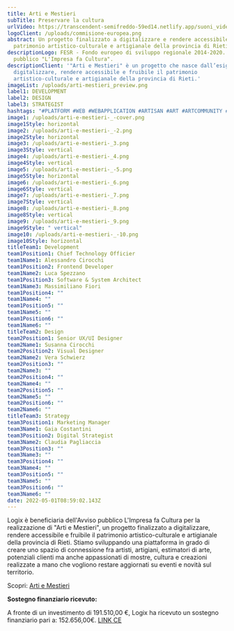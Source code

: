 ```yaml
---
title: Arti e Mestieri
subTitle: Preservare la cultura
urlVideo: https://transcendent-semifreddo-59ed14.netlify.app/suoni_video.mp4
logoClient: /uploads/commisione-europea.png
abstract: Un progetto finalizzato a digitalizzare e rendere accessibile il
  patrimonio artistico-culturale e artigianale della provincia di Rieti.
descriptionLogo: FESR - Fondo europeo di sviluppo regionale 2014-2020. Avviso
  pubblico "L'Impresa fa Cultura".
descriptionClient: '"Arti e Mestieri" è un progetto che nasce dall’esigenza di
  digitalizzare, rendere accessibile e fruibile il patrimonio
  artistico-culturale e artigianale della provincia di Rieti.'
imageList: /uploads/arti-mestieri_preview.png
label1: DEVELOPMENT
label2: DESIGN
label3: STRATEGIST
hashtags: "#PLATFORM #WEB #WEBAPPLICATION #ARTISAN #ART #ARTCOMMUNITY #CREATIVE"
image1: /uploads/arti-e-mestieri-_-cover.png
image1Style: horizontal
image2: /uploads/arti-e-mestieri-_-2.png
image2Style: horizontal
image3: /uploads/arti-e-mestieri-_3.png
image3Style: vertical
image4: /uploads/arti-e-mestieri-_4.png
image4Style: vertical
image5: /uploads/arti-e-mestieri-_-5.png
image5Style: horizontal
image6: /uploads/arti-e-mestieri-_6.png
image6Style: vertical
image7: /uploads/arti-e-mestieri-_7.png
image7Style: vertical
image8: /uploads/arti-e-mestieri-_8.png
image8Style: vertical
image9: /uploads/arti-e-mestieri-_9.png
image9Style: " vertical"
image10: /uploads/arti-e-mestieri-_-10.png
image10Style: horizontal
titleTeam1: Development
team1Position1: Chief Technology Officier
team1Name1: Alessandro Cirocchi
team1Position2: Frontend Developer
team1Name2: Luca Spezzano
team1Position3: Software & System Architect
team1Name3: Massimiliano Fiori
team1Position4: ""
team1Name4: ""
team1Position5: ""
team1Name5: ""
team1Position6: ""
team1Name6: ""
titleTeam2: Design
team2Position1: Senior UX/UI Designer
team2Name1: Susanna Cirocchi
team2Position2: Visual Designer
team2Name2: Vera Schwierz
team2Position3: ""
team2Name3: ""
team2Position4: ""
team2Name4: ""
team2Position5: ""
team2Name5: ""
team2Position6: ""
team2Name6: ""
titleTeam3: Strategy
team3Position1: Marketing Manager
team3Name1: Gaia Costantini
team3Position2: Digital Strategist
team3Name2: Claudia Pagliaccia
team3Position3: ""
team3Name3: ""
team3Position4: ""
team3Name4: ""
team3Position5: ""
team3Name5: ""
team3Position6: ""
team3Name6: ""
date: 2022-05-01T08:59:02.143Z
---
```

Logix è beneficiaria dell'Avviso pubblico L'Impresa fa Cultura per la realizzazione di "Arti e Mestieri", un progetto finalizzato a digitalizzare, rendere accessibile e fruibile il patrimonio artistico-culturale e artigianale della provincia di Rieti. Stiamo sviluppando una piattaforma in grado di creare uno spazio di connessione fra artisti, artigiani, estimatori di arte, potenziali clienti ma anche appassionati di mostre, cultura e creazioni realizzate a mano che vogliono restare aggiornati su eventi e novità sul territorio.

Scopri: [Arti e Mestieri](https://www.arti-mestieri.com/)[](https://ec.europa.eu/regional_policy/funding/erdf_en?etrans=it)

**Sostegno finanziario ricevuto:**

A fronte di un investimento di 191.510,00 €, Logix ha ricevuto un sostegno finanziario pari a: 152.656,00€. [LINK CE](https://ec.europa.eu/regional_policy/it/funding/erdf/)